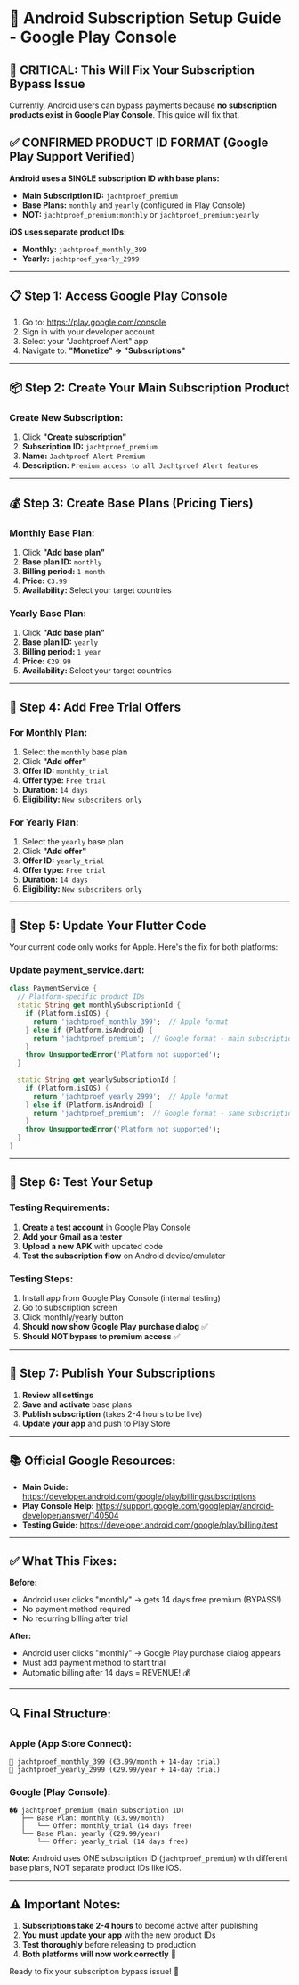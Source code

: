 # 🤖 Android Subscription Setup Guide - Google Play Console

## 🚨 **CRITICAL: This Will Fix Your Subscription Bypass Issue**

Currently, Android users can bypass payments because **no subscription products exist in Google Play Console**. This guide will fix that.

## ✅ **CONFIRMED PRODUCT ID FORMAT (Google Play Support Verified)**

**Android uses a SINGLE subscription ID with base plans:**
- **Main Subscription ID:** `jachtproef_premium`
- **Base Plans:** `monthly` and `yearly` (configured in Play Console)
- **NOT:** `jachtproef_premium:monthly` or `jachtproef_premium:yearly`

**iOS uses separate product IDs:**
- **Monthly:** `jachtproef_monthly_399`
- **Yearly:** `jachtproef_yearly_2999`

---

## 📋 **Step 1: Access Google Play Console**

1. Go to: https://play.google.com/console
2. Sign in with your developer account
3. Select your "Jachtproef Alert" app
4. Navigate to: **"Monetize" → "Subscriptions"**

---

## 📦 **Step 2: Create Your Main Subscription Product**

### **Create New Subscription:**
1. Click **"Create subscription"**
2. **Subscription ID:** `jachtproef_premium`
3. **Name:** `Jachtproef Alert Premium`
4. **Description:** `Premium access to all Jachtproef Alert features`

---

## 💰 **Step 3: Create Base Plans (Pricing Tiers)**

### **Monthly Base Plan:**
1. Click **"Add base plan"**
2. **Base plan ID:** `monthly`
3. **Billing period:** `1 month`
4. **Price:** `€3.99`
5. **Availability:** Select your target countries

### **Yearly Base Plan:**
1. Click **"Add base plan"** 
2. **Base plan ID:** `yearly`
3. **Billing period:** `1 year` 
4. **Price:** `€29.99`
5. **Availability:** Select your target countries

---

## 🎁 **Step 4: Add Free Trial Offers**

### **For Monthly Plan:**
1. Select the `monthly` base plan
2. Click **"Add offer"**
3. **Offer ID:** `monthly_trial`
4. **Offer type:** `Free trial`
5. **Duration:** `14 days`
6. **Eligibility:** `New subscribers only`

### **For Yearly Plan:**
1. Select the `yearly` base plan  
2. Click **"Add offer"**
3. **Offer ID:** `yearly_trial`
4. **Offer type:** `Free trial`
5. **Duration:** `14 days`
6. **Eligibility:** `New subscribers only`

---

## 🔧 **Step 5: Update Your Flutter Code**

Your current code only works for Apple. Here's the fix for both platforms:

### **Update payment_service.dart:**

```dart
class PaymentService {
  // Platform-specific product IDs
  static String get monthlySubscriptionId {
    if (Platform.isIOS) {
      return 'jachtproef_monthly_399';  // Apple format
    } else if (Platform.isAndroid) {
      return 'jachtproef_premium';  // Google format - main subscription ID
    }
    throw UnsupportedError('Platform not supported');
  }
  
  static String get yearlySubscriptionId {
    if (Platform.isIOS) {
      return 'jachtproef_yearly_2999';  // Apple format
    } else if (Platform.isAndroid) {
      return 'jachtproef_premium';  // Google format - same subscription ID, different base plan
    }
    throw UnsupportedError('Platform not supported');
  }
}
```

---

## 📱 **Step 6: Test Your Setup**

### **Testing Requirements:**
1. **Create a test account** in Google Play Console
2. **Add your Gmail as a tester**
3. **Upload a new APK** with updated code
4. **Test the subscription flow** on Android device/emulator

### **Testing Steps:**
1. Install app from Google Play Console (internal testing)
2. Go to subscription screen
3. Click monthly/yearly button
4. **Should now show Google Play purchase dialog** ✅
5. **Should NOT bypass to premium access** ✅

---

## 🚀 **Step 7: Publish Your Subscriptions**

1. **Review all settings**
2. **Save and activate** base plans
3. **Publish subscription** (takes 2-4 hours to be live)
4. **Update your app** and push to Play Store

---

## 📚 **Official Google Resources:**

- **Main Guide:** https://developer.android.com/google/play/billing/subscriptions
- **Play Console Help:** https://support.google.com/googleplay/android-developer/answer/140504
- **Testing Guide:** https://developer.android.com/google/play/billing/test

---

## ✅ **What This Fixes:**

**Before:** 
- Android user clicks "monthly" → gets 14 days free premium (BYPASS!)
- No payment method required
- No recurring billing after trial

**After:**
- Android user clicks "monthly" → Google Play purchase dialog appears
- Must add payment method to start trial
- Automatic billing after 14 days = REVENUE! 💰

---

## 🔍 **Final Structure:**

### **Apple (App Store Connect):**
```
🍎 jachtproef_monthly_399 (€3.99/month + 14-day trial)
🍎 jachtproef_yearly_2999 (€29.99/year + 14-day trial)
```

### **Google (Play Console):**
```
�� jachtproef_premium (main subscription ID)
   ├── Base Plan: monthly (€3.99/month)
   │   └── Offer: monthly_trial (14 days free)
   └── Base Plan: yearly (€29.99/year)
       └── Offer: yearly_trial (14 days free)
```

**Note:** Android uses ONE subscription ID (`jachtproef_premium`) with different base plans, NOT separate product IDs like iOS.

---

## ⚠️ **Important Notes:**

1. **Subscriptions take 2-4 hours** to become active after publishing
2. **You must update your app** with the new product IDs
3. **Test thoroughly** before releasing to production
4. **Both platforms will now work correctly** 🎉

Ready to fix your subscription bypass issue! 🚀 